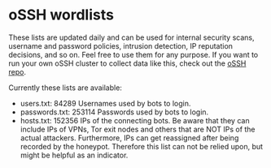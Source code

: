# oSSH wordlists
These lists are updated daily and can be used for internal security scans, username and password policies, intrusion detection, IP reputation decisions, and so on. Feel free to use them for any purpose. If you want to run your own oSSH cluster to collect data like this, check out the [oSSH repo](https://github.com/toxyl/ossh).  

Currently these lists are available:  
- users.txt: 84289                                                                                                                                                                                                                                                                                                                                                                                                                                                                  Usernames used by bots to login. 
- passwords.txt: 253114                                                                                                                                                                                                                                                                                                                                                                                                                                                                  Passwords used by bots to login. 
- hosts.txt: 152356                                                                                                                                                                                                                                                                                                                                                                                                                                                                  IPs of the connecting bots. Be aware that they can include IPs of VPNs, Tor exit nodes and others that are NOT IPs of the actual attackers. Furthermore, IPs can get reassigned after being recorded by the honeypot. Therefore this list can not be relied upon, but might be helpful as an indicator.
